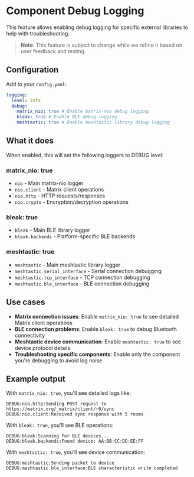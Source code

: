 # Component Debug Logging

This feature allows enabling debug logging for specific external libraries to help with troubleshooting.

> **Note**: This feature is subject to change while we refine it based on user feedback and testing.

## Configuration

Add to your `config.yaml`:

```yaml
logging:
  level: info
  debug:
    matrix_nio: true # Enable matrix-nio debug logging
    bleak: true # Enable BLE debug logging
    meshtastic: true # Enable meshtastic library debug logging
```

## What it does

When enabled, this will set the following loggers to DEBUG level:

### matrix_nio: true

- `nio` - Main matrix-nio logger
- `nio.client` - Matrix client operations
- `nio.http` - HTTP requests/responses
- `nio.crypto` - Encryption/decryption operations

### bleak: true

- `bleak` - Main BLE library logger
- `bleak.backends` - Platform-specific BLE backends

### meshtastic: true

- `meshtastic` - Main meshtastic library logger
- `meshtastic.serial_interface` - Serial connection debugging
- `meshtastic.tcp_interface` - TCP connection debugging
- `meshtastic.ble_interface` - BLE connection debugging

## Use cases

- **Matrix connection issues**: Enable `matrix_nio: true` to see detailed Matrix client operations
- **BLE connection problems**: Enable `bleak: true` to debug Bluetooth connectivity
- **Meshtastic device communication**: Enable `meshtastic: true` to see device protocol details
- **Troubleshooting specific components**: Enable only the component you're debugging to avoid log noise

## Example output

With `matrix_nio: true`, you'll see detailed logs like:

```log
DEBUG:nio.http:Sending POST request to https://matrix.org/_matrix/client/r0/sync
DEBUG:nio.client:Received sync response with 5 rooms
```

With `bleak: true`, you'll see BLE operations:

```log
DEBUG:bleak:Scanning for BLE devices...
DEBUG:bleak.backends:Found device: AA:BB:CC:DD:EE:FF
```

With `meshtastic: true`, you'll see device communication:

```log
DEBUG:meshtastic:Sending packet to device
DEBUG:meshtastic.ble_interface:BLE characteristic write completed
```
